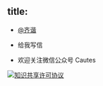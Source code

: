title: 
---
* [@齐谐](http://weibo.com/yanzhiao) 

* <a target="_blank" href="http://mail.qq.com/cgi-bin/qm_share?t=qm_mailme&email=jvfv4PTm5_-hzv--oO3h4w" style="text-decoration:none;">给我写信</a>

* 欢迎关注微信公众号 Cautes

<a href="https://creativecommons.org/licenses/by-nc-nd/4.0/" target="_blank"><img src="https://licensebuttons.net/l/by-nc-nd/3.0/88x31.png" alt="知识共享许可协议"></a><br>